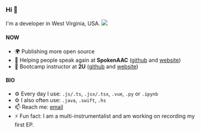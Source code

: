 ### Hi 👋

I'm a developer in West Virginia, USA. ![](https://hit.yhype.me/github/profile?user_id=56739125)

#### NOW
* 🌍 Publishing more open source
* 🏢 Helping people speak again at **SpokenAAC** ([github](https://github.com/spokenaac) and [website](https://www.spokenaac.com))
* 🏢 Bootcamp instructor at **2U** ([github](https://github.com/coding-boot-camp) and [website](https://2u.com/))

#### BIO
* ⚙️ Every day I use: `.js/.ts`, `.jsx/.tsx`, `.vue`, `.py` or `.ipynb`
* ⚙️ I also often use: `.java`, `.swift`, `.hs`
* 📫 Reach me: [email](mailto:aslyons001@gmail.com)
* ⚡️ Fun fact: I am a multi-instrumentalist and am working on recording my first EP.
